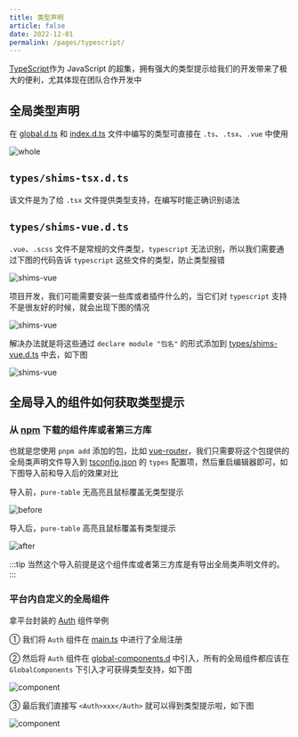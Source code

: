 ```yaml
---
title: 类型声明
article: false
date: 2022-12-01
permalink: /pages/typescript/
---
```


[TypeScript](https://www.tslang.cn/docs/home.html)作为 JavaScript 的超集，拥有强大的类型提示给我们的开发带来了极大的便利，尤其体现在团队合作开发中

## 全局类型声明

在 [global.d.ts](https://github.com/ronnaces/ronna-admin/blob/main/types/global.d.ts) 和 [index.d.ts](https://github.com/ronnaces/ronna-admin/blob/main/types/index.d.ts) 文件中编写的类型可直接在 `.ts`、`.tsx`、`.vue` 中使用

![whole](~@alias/img/type/whole.jpg)

## `types/shims-tsx.d.ts`

该文件是为了给 `.tsx` 文件提供类型支持，在编写时能正确识别语法

## `types/shims-vue.d.ts`

`.vue`、`.scss` 文件不是常规的文件类型，`typescript` 无法识别，所以我们需要通过下图的代码告诉 `typescript` 这些文件的类型，防止类型报错

![shims-vue](~@alias/img/type/shims-vue1.png)

项目开发，我们可能需要安装一些库或者插件什么的，当它们对 `typescript` 支持不是很友好的时候，就会出现下图的情况

![shims-vue](~@alias/img/type/shims-vue2.jpg)

解决办法就是将这些通过 `declare module "包名"` 的形式添加到 [types/shims-vue.d.ts](https://github.com/ronnaces/ronna-admin/blob/main/types/shims-vue.d.ts#L12-16) 中去，如下图

![shims-vue](~@alias/img/type/shims-vue3.jpg)

## 全局导入的组件如何获取类型提示

### 从 [npm](https://www.npmjs.com/) 下载的组件库或者第三方库

也就是您使用 `pnpm add` 添加的包，比如 [vue-router](https://router.vuejs.org/)，我们只需要将这个包提供的全局类声明文件导入到 [tsconfig.json](https://github.com/ronnaces/ronna-admin/blob/main/tsconfig.json#L30) 的 `types` 配置项，然后重启编辑器即可，如下图导入前和导入后的效果对比

导入前，`pure-table` 无高亮且鼠标覆盖无类型提示

![before](~@alias/img/type/before.jpg)

导入后，`pure-table` 高亮且鼠标覆盖有类型提示

![after](~@alias/img/type/after.jpg)

:::tip
当然这个导入前提是这个组件库或者第三方库是有导出全局类声明文件的。
:::

### 平台内自定义的全局组件

拿平台封装的 [Auth](https://github.com/ronnaces/ronna-admin/tree/main/src/components/ReAuth) 组件举例

① 我们将 `Auth` 组件在 [main.ts](https://github.com/ronnaces/ronna-admin/blob/main/src/main.ts#L44-L45) 中进行了全局注册

② 然后将 `Auth` 组件在 [global-components.d](https://github.com/ronnaces/ronna-admin/blob/main/types/global-components.d.ts#L9) 中引入，所有的全局组件都应该在 `GlobalComponents` 下引入才可获得类型支持，如下图

![component](~@alias/img/type/_com1.png)

③ 最后我们直接写 `<Auth>xxx</Auth>` 就可以得到类型提示啦，如下图

![component](~@alias/img/type/_com2.png)
